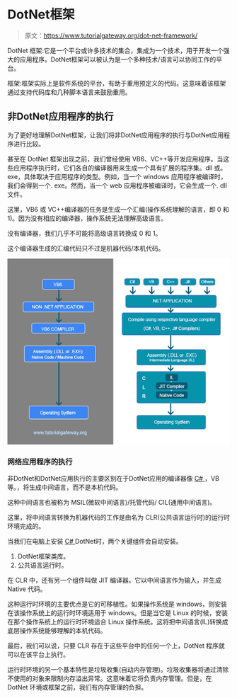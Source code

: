 # DotNet框架

> 原文：<https://www.tutorialgateway.org/dot-net-framework/>

DotNet 框架:它是一个平台或许多技术的集合，集成为一个技术，用于开发一个强大的应用程序。DotNet框架可以被认为是一个多种技术/语言可以协同工作的平台。

框架:框架实际上是软件系统的平台，有助于重用预定义的代码。这意味着该框架通过支持代码库和几种脚本语言来鼓励重用。

## 非DotNet应用程序的执行

为了更好地理解DotNet框架，让我们将非DotNet应用程序的执行与DotNet应用程序进行比较。

甚至在 DotNet 框架出现之前，我们曾经使用 VB6、VC++等开发应用程序。当这些应用程序执行时，它们各自的编译器用来生成一个具有扩展的程序集。dll 或。exe，具体取决于应用程序的类型。例如，当一个 windows 应用程序被编译时，我们会得到一个. exe。然而，当一个 web 应用程序被编译时，它会生成一个. dll 文件。

这里，VB6 或 VC++编译器的任务是生成一个汇编(操作系统理解的语言，即 0 和 1)。因为没有相应的编译器，操作系统无法理解高级语言。

没有编译器，我们几乎不可能将高级语言转换成 0 和 1。

这个编译器生成的汇编代码只不过是机器代码/本机代码。

![DotNet Framework](img/aeda122cfb2d5177a733e3f4f5fc63d8.png)

### 网络应用程序的执行

非DotNet和DotNet应用执行的主要区别在于DotNet应用的编译器像 [C# ](https://www.tutorialgateway.org/csharp-tutorial/) ，VB 等。，将生成中间语言，而不是本机代码。

这种中间语言也被称为 MSIL(微软中间语言)/托管代码/ CIL(通用中间语言)。

这里，将中间语言转换为机器代码的工作是由名为 CLR(公共语言运行时)的运行时环境完成的。

当我们在电脑上安装 [C# ](https://www.tutorialgateway.org/csharp-tutorial/) DotNet时，两个关键组件会自动安装。

1.  DotNet框架类库。
2.  公共语言运行时。

在 CLR 中，还有另一个组件叫做 JIT 编译器。它以中间语言作为输入，并生成 Native 代码。

这种运行时环境的主要优点是它的可移植性。如果操作系统是 windows，则安装在该操作系统上的运行时环境适用于 windows。但是当它是 Linux 的时候，安装在那个操作系统上的运行时环境适合 Linux 操作系统。这将把中间语言(IL)转换成底层操作系统能够理解的本机代码。

最后，我们可以说，只要 CLR 存在于这些平台中的任何一个上，DotNet 程序就可以在该平台上执行。

运行时环境的另一个基本特性是垃圾收集(自动内存管理)。垃圾收集器将通过清除不使用的对象来限制内存溢出异常。这意味着它将负责内存管理。但是，在 DotNet 环境或框架之前，我们有内存管理的负担。